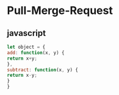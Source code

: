 # Pull-Merge-Request

## javascript

````javascript
let object = {
add: function(x, y) {
return x+y;
},
subtract: function(x, y) {
return x-y;
}
}
````
